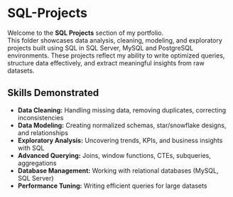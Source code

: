 # SQL-Projects
Welcome to the **SQL Projects** section of my portfolio.  
This folder showcases data analysis, cleaning, modeling, and exploratory projects built using SQL in SQL Server, MySQL and PostgreSQL environments. These projects reflect my ability to write optimized queries, structure data effectively, and extract meaningful insights from raw datasets.

## Skills Demonstrated

- **Data Cleaning:** Handling missing data, removing duplicates, correcting inconsistencies  
- **Data Modeling:** Creating normalized schemas, star/snowflake designs, and relationships  
- **Exploratory Analysis:** Uncovering trends, KPIs, and business insights with SQL  
- **Advanced Querying:** Joins, window functions, CTEs, subqueries, aggregations  
- **Database Management:** Working with relational databases (MySQL, SQL Server)  
- **Performance Tuning:** Writing efficient queries for large datasets  
